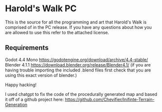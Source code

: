 # Harold's Walk PC
This is the source for all the programming and art that Harold's Walk is comprised of in the PC release.
If you have any questions about how you are allowed to use this refer to the attached license.

## Requirements
Godot 4.4 Mono https://godotengine.org/download/archive/4.4-stable/
Blender 4.1.1 https://download.blender.org/release/Blender4.1/
(if you are having trouble importing the included .blend files first check that you are using this exact version of blender.)

Happy hacking!

I used chatgpt to fix the code of the procedurally generated map and based it off of a github project here: https://github.com/Chevifier/Inifinte-Terrain-Generation
